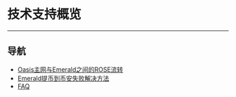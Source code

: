 # 技术支持概览

------

## 导航

- [Oasis主网与Emerald之间的ROSE流转](./oasis主网与emerald之间的rose流转/oasis主网与emerald之间的rose流转.md)
- [Emerald提币到币安失败解决方法](./Emerald提币到币安失败解决方法.md)
- [FAQ](./FAQ.md)

